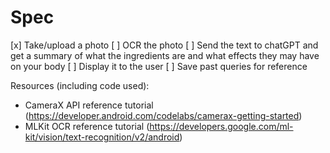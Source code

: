 # Spec
[x] Take/upload a photo
[ ] OCR the photo
[ ] Send the text to chatGPT and get a summary of what the ingredients are and what effects they may have on your body
[ ] Display it to the user
[ ] Save past queries for reference

Resources (including code used):
- CameraX API reference tutorial (https://developer.android.com/codelabs/camerax-getting-started)
- MLKit OCR reference tutorial (https://developers.google.com/ml-kit/vision/text-recognition/v2/android)
